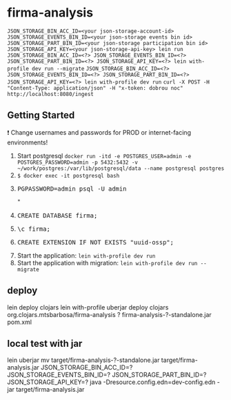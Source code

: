 # firma-analysis
`JSON_STORAGE_BIN_ACC_ID=<your json-storage-account-id> JSON_STORAGE_EVENTS_BIN_ID=<your json-storage events bin id> JSON_STORAGE_PART_BIN_ID=<your json-storage participation bin id> JSON_STORAGE_API_KEY=<your json-storage-api-key> lein run`
`JSON_STORAGE_BIN_ACC_ID=<?> JSON_STORAGE_EVENTS_BIN_ID=<?> JSON_STORAGE_PART_BIN_ID=<?> JSON_STORAGE_API_KEY=<?> lein with-profile dev run --migrate`
`JSON_STORAGE_BIN_ACC_ID=<?> JSON_STORAGE_EVENTS_BIN_ID=<?> JSON_STORAGE_PART_BIN_ID=<?> JSON_STORAGE_API_KEY=<?> lein with-profile dev run`
`curl -X POST -H "Content-Type: application/json" -H "x-token: dobrou noc" http://localhost:8080/ingest`

## Getting Started

:exclamation: Change usernames and passwords for PROD or internet-facing environments!

1. Start postgresql `docker run -itd -e POSTGRES_USER=admin -e POSTGRES_PASSWORD=admin -p 5432:5432 -v ~/work/postgres:/var/lib/postgresql/data --name postgresql postgres`
2. `$ docker exec -it postgresql bash`
3. <pre>PGPASSWORD=admin psql -U admin</pre>"
4. <pre>CREATE DATABASE firma;</pre>
5. <pre>\c firma;</pre>
6. <pre>CREATE EXTENSION IF NOT EXISTS "uuid-ossp";</pre>
7. Start the application: `lein with-profile dev run`
8. Start the application with migration: `lein with-profile dev run --migrate`

## deploy
lein deploy clojars
lein with-profile uberjar deploy clojars org.clojars.mtsbarbosa/firma-analysis ? firma-analysis-?-standalone.jar pom.xml

## local test with jar
lein uberjar
mv target/firma-analysis-?-standalone.jar target/firma-analysis.jar
JSON_STORAGE_BIN_ACC_ID=? JSON_STORAGE_EVENTS_BIN_ID=? JSON_STORAGE_PART_BIN_ID=? JSON_STORAGE_API_KEY=? java -Dresource.config.edn=dev-config.edn -jar target/firma-analysis.jar
